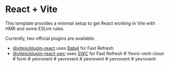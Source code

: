 # React + Vite

This template provides a minimal setup to get React working in Vite with HMR and some ESLint rules.

Currently, two official plugins are available:

- [@vitejs/plugin-react](https://github.com/vitejs/vite-plugin-react/blob/main/packages/plugin-react/README.md) uses [Babel](https://babeljs.io/) for Fast Refresh
- [@vitejs/plugin-react-swc](https://github.com/vitejs/vite-plugin-react-swc) uses [SWC](https://swc.rs/) for Fast Refresh
#   Y e v r o - v e n t - c l o u n  
 #   f o r m  
 #   y e v r o v e n t  
 #   y e v r o v e n t  
 #   y e v r o v e n t  
 #   y e v r o v e n t  
 #   y e v r o v e n t  
 